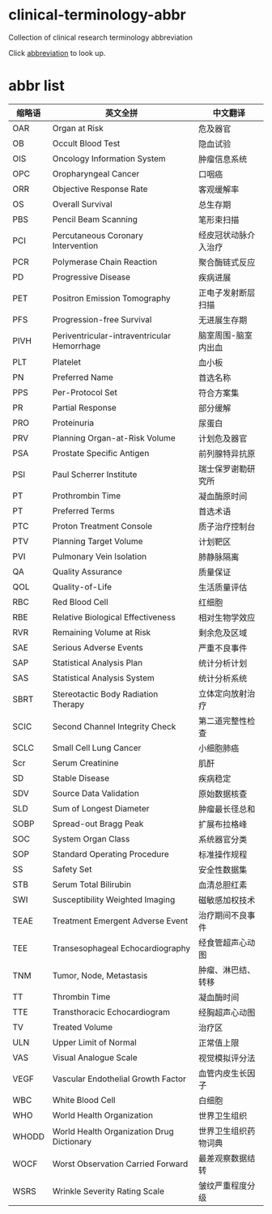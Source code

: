 # clinical-terminology-abbr

Collection of clinical research terminology abbreviation

Click [abbreviation](abbr.md) to look up.

# abbr list

| 缩略语 | 英文全拼                                    | 中文翻译             |
| ------ | ------------------------------------------- | -------------------- |
| OAR    | Organ at Risk                               | 危及器官             |
| OB     | Occult Blood Test                           | 隐血试验             |
| OIS    | Oncology Information System                 | 肿瘤信息系统         |
| OPC    | Oropharyngeal Cancer                        | 口咽癌               |
| ORR    | Objective Response Rate                     | 客观缓解率           |
| OS     | Overall Survival                            | 总生存期             |
| PBS    | Pencil Beam Scanning                        | 笔形束扫描           |
| PCI    | Percutaneous Coronary Intervention          | 经皮冠状动脉介入治疗 |
| PCR    | Polymerase Chain Reaction                   | 聚合酶链式反应       |
| PD     | Progressive Disease                         | 疾病进展             |
| PET    | Positron Emission Tomography                | 正电子发射断层扫描   |
| PFS    | Progression-free Survival                   | 无进展生存期         |
| PIVH   | Periventricular-intraventricular Hemorrhage | 脑室周围-脑室内出血  |
| PLT    | Platelet                                    | 血小板               |
| PN     | Preferred Name                              | 首选名称             |
| PPS    | Per-Protocol Set                            | 符合方案集           |
| PR     | Partial Response                            | 部分缓解             |
| PRO    | Proteinuria                                 | 尿蛋白               |
| PRV    | Planning Organ-at-Risk Volume               | 计划危及器官         |
| PSA    | Prostate Specific Antigen                   | 前列腺特异抗原       |
| PSI    | Paul Scherrer Institute                     | 瑞士保罗谢勒研究所   |
| PT     | Prothrombin Time                            | 凝血酶原时间         |
| PT     | Preferred Terms                             | 首选术语             |
| PTC    | Proton Treatment Console                    | 质子治疗控制台       |
| PTV    | Planning Target Volume                      | 计划靶区             |
| PVI    | Pulmonary Vein Isolation                    | 肺静脉隔离           |
| QA     | Quality Assurance                           | 质量保证             |
| QOL    | Quality-of-Life                             | 生活质量评估         |
| RBC    | Red Blood Cell                              | 红细胞               |
| RBE    | Relative Biological Effectiveness           | 相对生物学效应       |
| RVR    | Remaining Volume at Risk                    | 剩余危及区域         |
| SAE    | Serious Adverse Events                      | 严重不良事件         |
| SAP    | Statistical Analysis Plan                   | 统计分析计划         |
| SAS    | Statistical Analysis System                 | 统计分析系统         |
| SBRT   | Stereotactic Body Radiation Therapy         | 立体定向放射治疗     |
| SCIC   | Second Channel Integrity Check              | 第二道完整性检查     |
| SCLC   | Small Cell Lung Cancer                      | 小细胞肺癌           |
| Scr    | Serum Creatinine                            | 肌酐                 |
| SD     | Stable Disease                              | 疾病稳定             |
| SDV    | Source Data Validation                      | 原始数据核查         |
| SLD    | Sum of Longest Diameter                     | 肿瘤最长径总和       |
| SOBP   | Spread-out Bragg Peak                       | 扩展布拉格峰         |
| SOC    | System Organ Class                          | 系统器官分类         |
| SOP    | Standard Operating Procedure                | 标准操作规程         |
| SS     | Safety Set                                  | 安全性数据集         |
| STB    | Serum Total Bilirubin                       | 血清总胆红素         |
| SWI    | Susceptibility Weighted Imaging             | 磁敏感加权技术       |
| TEAE   | Treatment Emergent Adverse Event            | 治疗期间不良事件     |
| TEE    | Transesophageal Echocardiography            | 经食管超声心动图     |
| TNM    | Tumor, Node, Metastasis                     | 肿瘤、淋巴结、转移   |
| TT     | Thrombin Time                               | 凝血酶时间           |
| TTE    | Transthoracic Echocardiogram                | 经胸超声心动图       |
| TV     | Treated Volume                              | 治疗区               |
| ULN    | Upper Limit of Normal                       | 正常值上限           |
| VAS    | Visual Analogue Scale                       | 视觉模拟评分法       |
| VEGF   | Vascular Endothelial Growth Factor          | 血管内皮生长因子     |
| WBC    | White Blood Cell                            | 白细胞               |
| WHO    | World Health Organization                   | 世界卫生组织         |
| WHODD  | World Health Organization Drug Dictionary   | 世界卫生组织药物词典 |
| WOCF   | Worst Observation Carried Forward           | 最差观察数据结转     |
| WSRS   | Wrinkle Severity Rating Scale               | 皱纹严重程度分级     |

